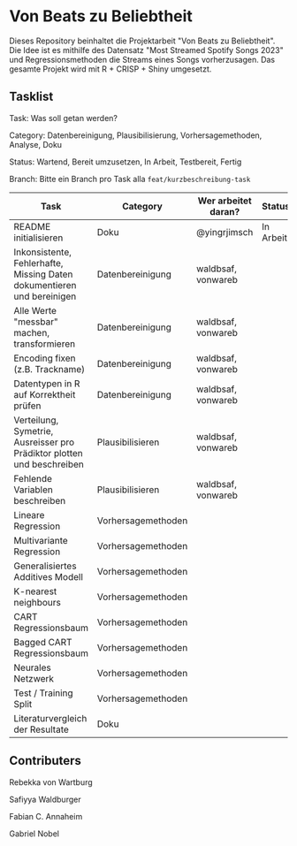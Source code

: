 # Von Beats zu Beliebtheit

Dieses Repository beinhaltet die Projektarbeit "Von Beats zu Beliebtheit". Die Idee ist es mithilfe des Datensatz "Most Streamed Spotify Songs 2023" und Regressionsmethoden die Streams eines Songs vorherzusagen. Das gesamte Projekt wird mit R + CRISP + Shiny umgesetzt.

## Tasklist
Task: Was soll getan werden?


Category: Datenbereinigung, Plausibilisierung, Vorhersagemethoden, Analyse, Doku


Status: Wartend, Bereit umzusetzen, In Arbeit, Testbereit, Fertig


Branch: Bitte ein Branch pro Task alla `feat/kurzbeschreibung-task`



| Task | Category | Wer arbeitet daran? | Status | Branch|
|--|--|--|--|--|
| README initialisieren | Doku | @yingrjimsch | In Arbeit | main |
| Inkonsistente, Fehlerhafte, Missing Daten dokumentieren und bereinigen | Datenbereinigung | waldbsaf, vonwareb | |
| Alle Werte "messbar" machen, transformieren | Datenbereinigung | waldbsaf, vonwareb | |
| Encoding fixen (z.B. Trackname) | Datenbereinigung | waldbsaf, vonwareb | |
| Datentypen in R auf Korrektheit prüfen | Datenbereinigung | waldbsaf, vonwareb | |
| Verteilung, Symetrie, Ausreisser pro Prädiktor plotten und beschreiben | Plausibilisieren | waldbsaf, vonwareb | |
| Fehlende Variablen beschreiben | Plausibilisieren | waldbsaf, vonwareb | |
| Lineare Regression | Vorhersagemethoden | | |
| Multivariante Regression | Vorhersagemethoden | | |
| Generalisiertes Additives Modell | Vorhersagemethoden | | |
| K-nearest neighbours | Vorhersagemethoden | | |
| CART Regressionsbaum | Vorhersagemethoden | | |
| Bagged CART Regressionsbaum | Vorhersagemethoden | | |
| Neurales Netzwerk | Vorhersagemethoden | | |
| Test / Training Split | Vorhersagemethoden | | |
| Literaturvergleich der Resultate | Doku | | |

## Contributers
Rebekka von Wartburg


Safiyya Waldburger


Fabian C. Annaheim


Gabriel Nobel
